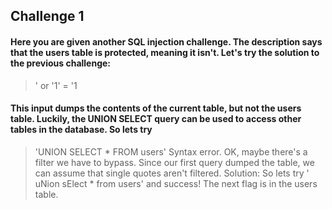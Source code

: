 ## Challenge 1
#### Here you are given another SQL injection challenge. The description says that the users table is protected, meaning it isn't. Let's try the solution to the previous challenge:
> ' or '1' = '1
#### This input dumps the contents of the current table, but not the users table. Luckily, the UNION SELECT query can be used to access other tables in the database. So lets try
> 'UNION SELECT * FROM users'
Syntax error. OK, maybe there's a filter we have to bypass. Since our first query dumped the table, we can assume that single quotes aren't filtered.
Solution: So lets try
> ' uNion sElect * from users'
and success! The next flag is in the users table.